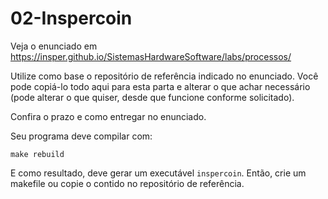 # 02-Inspercoin

Veja o enunciado em https://insper.github.io/SistemasHardwareSoftware/labs/processos/

Utilize como base o repositório de referência indicado no enunciado. Você pode copiá-lo todo aqui para esta parta e alterar o que achar necessário (pode alterar o que quiser, desde que funcione conforme solicitado).

Confira o prazo e como entregar no enunciado.

Seu programa deve compilar com:
```
make rebuild
```
E como resultado, deve gerar um executável `inspercoin`. Então, crie um makefile ou copie o contido no repositório de referência. 
